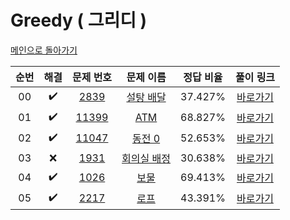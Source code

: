 # Greedy ( 그리디 )

[메인으로 돌아가기](https://github.com/hhcczz/baekjoon)


|          순번          |        해결         |        문제 번호         |        문제 이름         |         정답 비율          |        풀이 링크         |
| :-----: | :-----: | :-----: | :-----: | :-----: | :-----: |
| 00 |  :heavy_check_mark:  | <a href="https://www.acmicpc.net/problem/2839" target="_blank">2839</a> | <a href="https://www.acmicpc.net/problem/2839" target="_blank">설탕 배달</a> | 37.427% | <a href="./../Solution/Greedy/2839">바로가기</a> |
| 01 |  :heavy_check_mark:  | <a href="https://www.acmicpc.net/problem/11399" target="_blank">11399</a> | <a href="https://www.acmicpc.net/problem/11399" target="_blank">ATM</a> | 68.827% | <a href="./../Solution/Greedy/11399">바로가기</a> |
| 02 |  :heavy_check_mark:  | <a href="https://www.acmicpc.net/problem/11047" target="_blank">11047</a> | <a href="https://www.acmicpc.net/problem/11047" target="_blank">동전 0</a> | 52.653% | <a href="./../Solution/Greedy/11047">바로가기</a> |
| 03 |  :x:  | <a href="https://www.acmicpc.net/problem/1931" target="_blank">1931</a> | <a href="https://www.acmicpc.net/problem/1931" target="_blank">회의실 배정</a> | 30.638% | <a href="./../Solution/Greedy/1931">바로가기</a> |
| 04 |  :heavy_check_mark:  | <a href="https://www.acmicpc.net/problem/1026" target="_blank">1026</a> | <a href="https://www.acmicpc.net/problem/1026" target="_blank">보물</a> | 69.413% | <a href="./../Solution/Greedy/1026">바로가기</a> |
| 05 |  :heavy_check_mark:  | <a href="https://www.acmicpc.net/problem/2217" target="_blank">2217</a> | <a href="https://www.acmicpc.net/problem/2217" target="_blank">로프</a> | 43.391% | <a href="./../Solution/Greedy/2217">바로가기</a> |
